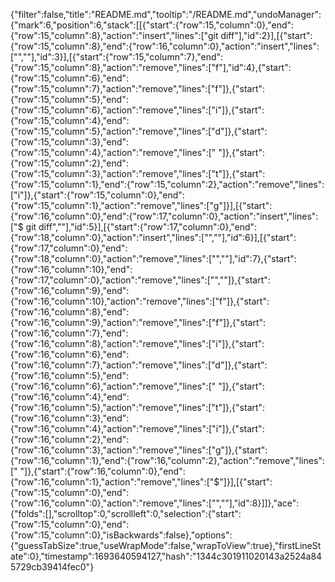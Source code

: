 {"filter":false,"title":"README.md","tooltip":"/README.md","undoManager":{"mark":6,"position":6,"stack":[[{"start":{"row":15,"column":0},"end":{"row":15,"column":8},"action":"insert","lines":["git diff"],"id":2}],[{"start":{"row":15,"column":8},"end":{"row":16,"column":0},"action":"insert","lines":["",""],"id":3}],[{"start":{"row":15,"column":7},"end":{"row":15,"column":8},"action":"remove","lines":["f"],"id":4},{"start":{"row":15,"column":6},"end":{"row":15,"column":7},"action":"remove","lines":["f"]},{"start":{"row":15,"column":5},"end":{"row":15,"column":6},"action":"remove","lines":["i"]},{"start":{"row":15,"column":4},"end":{"row":15,"column":5},"action":"remove","lines":["d"]},{"start":{"row":15,"column":3},"end":{"row":15,"column":4},"action":"remove","lines":[" "]},{"start":{"row":15,"column":2},"end":{"row":15,"column":3},"action":"remove","lines":["t"]},{"start":{"row":15,"column":1},"end":{"row":15,"column":2},"action":"remove","lines":["i"]},{"start":{"row":15,"column":0},"end":{"row":15,"column":1},"action":"remove","lines":["g"]}],[{"start":{"row":16,"column":0},"end":{"row":17,"column":0},"action":"insert","lines":["$ git diff",""],"id":5}],[{"start":{"row":17,"column":0},"end":{"row":18,"column":0},"action":"insert","lines":["",""],"id":6}],[{"start":{"row":17,"column":0},"end":{"row":18,"column":0},"action":"remove","lines":["",""],"id":7},{"start":{"row":16,"column":10},"end":{"row":17,"column":0},"action":"remove","lines":["",""]},{"start":{"row":16,"column":9},"end":{"row":16,"column":10},"action":"remove","lines":["f"]},{"start":{"row":16,"column":8},"end":{"row":16,"column":9},"action":"remove","lines":["f"]},{"start":{"row":16,"column":7},"end":{"row":16,"column":8},"action":"remove","lines":["i"]},{"start":{"row":16,"column":6},"end":{"row":16,"column":7},"action":"remove","lines":["d"]},{"start":{"row":16,"column":5},"end":{"row":16,"column":6},"action":"remove","lines":[" "]},{"start":{"row":16,"column":4},"end":{"row":16,"column":5},"action":"remove","lines":["t"]},{"start":{"row":16,"column":3},"end":{"row":16,"column":4},"action":"remove","lines":["i"]},{"start":{"row":16,"column":2},"end":{"row":16,"column":3},"action":"remove","lines":["g"]},{"start":{"row":16,"column":1},"end":{"row":16,"column":2},"action":"remove","lines":[" "]},{"start":{"row":16,"column":0},"end":{"row":16,"column":1},"action":"remove","lines":["$"]}],[{"start":{"row":15,"column":0},"end":{"row":16,"column":0},"action":"remove","lines":["",""],"id":8}]]},"ace":{"folds":[],"scrolltop":0,"scrollleft":0,"selection":{"start":{"row":15,"column":0},"end":{"row":15,"column":0},"isBackwards":false},"options":{"guessTabSize":true,"useWrapMode":false,"wrapToView":true},"firstLineState":0},"timestamp":1693640594127,"hash":"1344c301911020143a2524a845729cb39414fec0"}